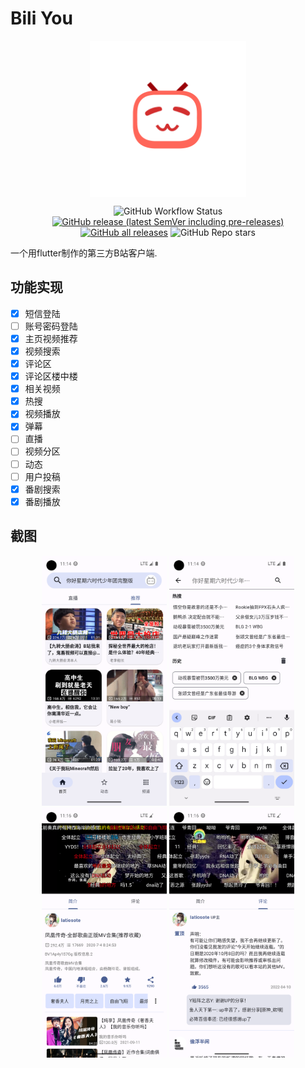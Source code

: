 # Bili You

<div align=center>
<img src="./assets/icon/bili.png" width = "250" alt="" align=center />

![GitHub Workflow Status](https://img.shields.io/github/actions/workflow/status/lucinhu/bili_you/main.yml?color=%238BC34A&style=for-the-badge)
[![GitHub release (latest SemVer including pre-releases)](https://img.shields.io/github/v/release/lucinhu/bili_you?include_prereleases&style=for-the-badge)](https://github.com/lucinhu/bili_you/releases)
[![GitHub all releases](https://img.shields.io/github/downloads/lucinhu/bili_you/total?color=%234CAF50&style=for-the-badge)](https://github.com/lucinhu/bili_you/releases)
![GitHub Repo stars](https://img.shields.io/github/stars/lucinhu/bili_you?color=%23FFC107&style=for-the-badge)

</div>

一个用flutter制作的第三方B站客户端.

## 功能实现

- [x] 短信登陆
- [ ] 账号密码登陆
- [x] 主页视频推荐
- [x] 视频搜索
- [x] 评论区
- [x] 评论区楼中楼
- [x] 相关视频
- [x] 热搜
- [x] 视频播放
- [x] 弹幕
- [ ] 直播
- [ ] 视频分区
- [ ] 动态
- [ ] 用户投稿
- [x] 番剧搜索
- [x] 番剧播放

## 截图

<div align=center>
<img src="assets/screenshot/Screenshot_1675523690.png" width = "200" />
<img src="assets/screenshot/Screenshot_1675523697.png" width = "200"  />
<img src="assets/screenshot/Screenshot_1675523788.png" width = "200"  />
<img src="assets/screenshot/Screenshot_1675523799.png" width = "200" />
</div>
